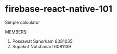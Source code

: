 # firebase-react-native-101
Simple calculator

MEMBERS:
1. Possawat Sanorkam 6081035
2. Supakrit Nutchanart 6081139
